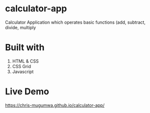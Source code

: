 # calculator-app

Calculator Application which operates basic functions (add, subtract, divide, multiply

# Built with

1. HTML & CSS
2. CSS Grid
3. Javascript

# Live Demo 

https://chris-mugumwa.github.io/calculator-app/
